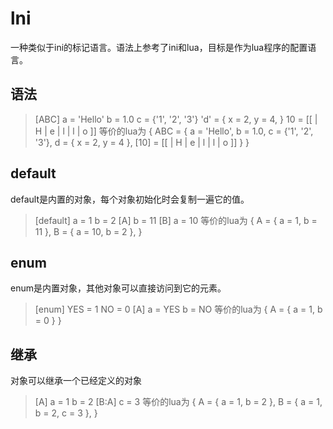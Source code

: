 # lni

一种类似于ini的标记语言。语法上参考了ini和lua，目标是作为lua程序的配置语言。

## 语法
>
> [ABC]
> a = 'Hello'
> b = 1.0
> c = {'1', '2', '3'}
> 'd' = {
>   x = 2,
>   y = 4,
> }
> 10 = 
> [[ | H
>    | e
>    | l
>    | l
>    | o 
> ]] 
等价的lua为
> {
>   ABC = {
>    a = 'Hello',
>    b = 1.0,
>    c = {'1', '2', '3'},
>    d = { x = 2, y = 4 },
>    [10] = 
>    [[ | H
>       | e
>       | l
>       | l
>       | o 
>    ]] 
>   }
> }

## default

default是内置的对象，每个对象初始化时会复制一遍它的值。

> [default]
> a = 1
> b = 2
> [A]
> b = 11
> [B]
> a = 10
等价的lua为
> {
>   A = { a = 1, b = 11 },
>   B = { a = 10, b = 2 },
> }

## enum

enum是内置对象，其他对象可以直接访问到它的元素。

> [enum]
> YES = 1
> NO = 0
> [A]
> a = YES
> b = NO
等价的lua为
> {
>   A = { a = 1, b = 0 }
> }

## 继承

对象可以继承一个已经定义的对象

> [A]
> a = 1
> b = 2
> [B:A]
> c = 3
等价的lua为
> {
>   A = { a = 1, b = 2 },
>   B = { a = 1, b = 2, c = 3 },
> }
